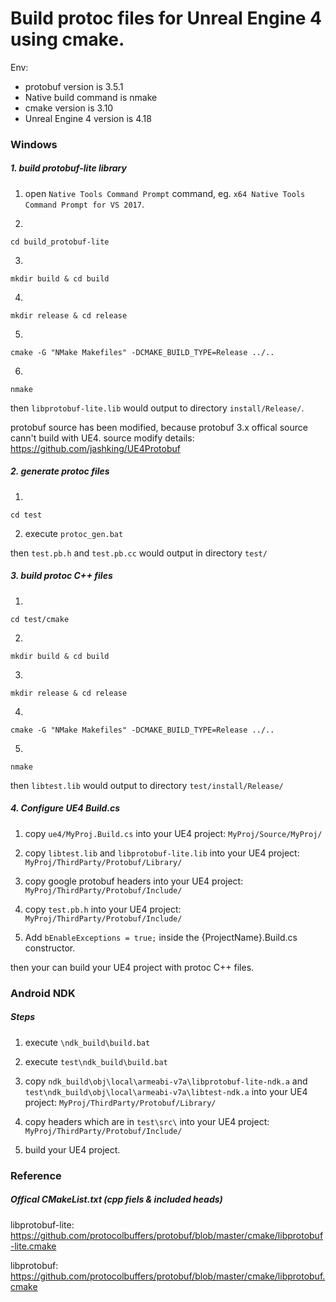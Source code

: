 # Build protoc files for Unreal Engine 4 using cmake.

Env:

+ protobuf version is 3.5.1
+ Native build command is nmake
+ cmake version is 3.10
+ Unreal Engine 4 version is 4.18

### Windows

##### 1. build protobuf-lite library

1. open `Native Tools Command Prompt` command, eg. `x64 Native Tools Command Prompt for VS 2017`.

2.

    cd build_protobuf-lite
3.

    mkdir build & cd build
4.

    mkdir release & cd release
5.

    cmake -G "NMake Makefiles" -DCMAKE_BUILD_TYPE=Release ../..
6.

    nmake

then `libprotobuf-lite.lib` would output to directory `install/Release/`.

protobuf source has been modified, because protobuf 3.x offical source cann't build with UE4.
source modify details: https://github.com/jashking/UE4Protobuf


##### 2. generate protoc files

1.

    cd test

2. execute `protoc_gen.bat`

then `test.pb.h` and `test.pb.cc` would output in directory `test/`

##### 3. build protoc C++ files

1.

    cd test/cmake
    
2.

    mkdir build & cd build
3.

    mkdir release & cd release
4.

    cmake -G "NMake Makefiles" -DCMAKE_BUILD_TYPE=Release ../..
    
5.

    nmake

then `libtest.lib` would output to directory `test/install/Release/`

##### 4. Configure UE4 Build.cs

1. copy `ue4/MyProj.Build.cs` into your UE4 project: `MyProj/Source/MyProj/`

2. copy `libtest.lib` and `libprotobuf-lite.lib` into your UE4 project: `MyProj/ThirdParty/Protobuf/Library/`

3. copy google protobuf headers into your UE4 project: `MyProj/ThirdParty/Protobuf/Include/`

4. copy `test.pb.h` into your UE4 project: `MyProj/ThirdParty/Protobuf/Include/`

5. Add `bEnableExceptions = true;` inside the {ProjectName}.Build.cs constructor. 

then your can build your UE4 project with protoc C++ files.

### Android NDK

##### Steps

1. execute `\ndk_build\build.bat`

2. execute `test\ndk_build\build.bat`

3. copy `ndk_build\obj\local\armeabi-v7a\libprotobuf-lite-ndk.a` and `test\ndk_build\obj\local\armeabi-v7a\libtest-ndk.a` into your UE4 project: `MyProj/ThirdParty/Protobuf/Library/`

4. copy headers which are in `test\src\` into your UE4 project: `MyProj/ThirdParty/Protobuf/Include/` 

5. build your UE4 project.

### Reference

##### Offical CMakeList.txt (cpp fiels & included heads)

libprotobuf-lite:  
https://github.com/protocolbuffers/protobuf/blob/master/cmake/libprotobuf-lite.cmake

libprotobuf:  
https://github.com/protocolbuffers/protobuf/blob/master/cmake/libprotobuf.cmake
